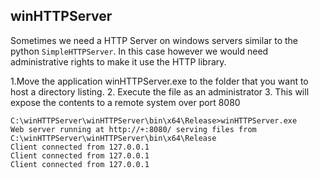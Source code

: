 ## winHTTPServer

Sometimes we need a HTTP Server on windows servers similar to the python `SimpleHTTPServer`. In this case however we would need administrative rights to make it use the HTTP library.

1.Move the application winHTTPServer.exe to the folder that you want to host a directory listing.
2. Execute the file as an administrator
3. This will expose the contents to a remote system over port 8080

```
C:\winHTTPServer\winHTTPServer\bin\x64\Release>winHTTPServer.exe
Web server running at http://+:8080/ serving files from C:\winHTTPServer\winHTTPServer\bin\x64\Release
Client connected from 127.0.0.1
Client connected from 127.0.0.1
Client connected from 127.0.0.1

```
